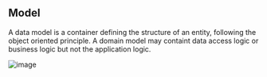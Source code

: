 ## Model
A data model is a container defining the structure of an entity, following the object oriented principle.
A domain model may containt data access logic or business logic but not the application logic.


![image](https://user-images.githubusercontent.com/53980293/158502592-a1649a28-31e7-4666-b155-07797e4dfb9c.png)
